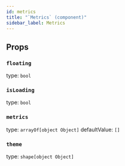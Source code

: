 ```yaml
---
id: metrics
title: "`Metrics` (component)"
sidebar_label: Metrics
---
```



Props
-----

### `floating`

type: `bool`


### `isLoading`

type: `bool`


### `metrics`

type: `arrayOf[object Object]`
defaultValue: `[]`


### `theme`

type: `shape[object Object]`

